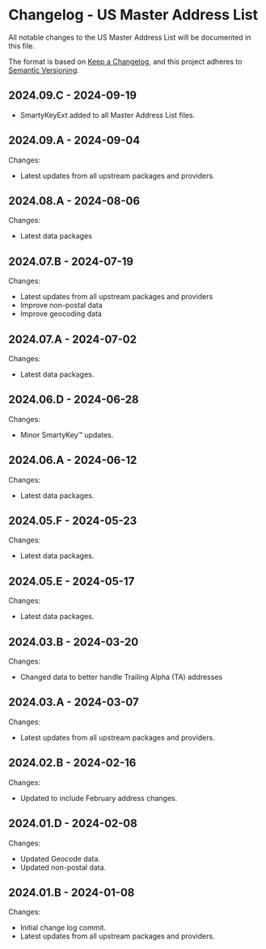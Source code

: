 # Changelog - US Master Address List

All notable changes to the US Master Address List will be documented in this file.

The format is based on [Keep a Changelog](https://keepachangelog.com/en/1.0.0/), and this project adheres to [Semantic Versioning](https://semver.org/spec/v2.0.0.html).

## 2024.09.C - 2024-09-19
- SmartyKeyExt added to all Master Address List files.

## 2024.09.A - 2024-09-04
Changes:
- Latest updates from all upstream packages and providers.

## 2024.08.A - 2024-08-06
Changes:
- Latest data packages

## 2024.07.B - 2024-07-19
Changes:
- Latest updates from all upstream packages and providers
- Improve non-postal data
- Improve geocoding data

## 2024.07.A - 2024-07-02
Changes:
- Latest data packages.

## 2024.06.D - 2024-06-28
Changes:
- Minor SmartyKey™ updates.

## 2024.06.A - 2024-06-12
Changes:
- Latest data packages.

## 2024.05.F - 2024-05-23

Changes:
- Latest data packages.

## 2024.05.E - 2024-05-17

Changes:

- Latest data packages.

## 2024.03.B - 2024-03-20

Changes:

- Changed data to better handle Trailing Alpha (TA) addresses

## 2024.03.A - 2024-03-07

Changes:

- Latest updates from all upstream packages and providers.

## 2024.02.B - 2024-02-16

Changes:

- Updated to include February address changes.

## 2024.01.D - 2024-02-08

Changes:

- Updated Geocode data. 
- Updated non-postal data.

## 2024.01.B - 2024-01-08

Changes:

- Initial change log commit.
- Latest updates from all upstream packages and providers.
